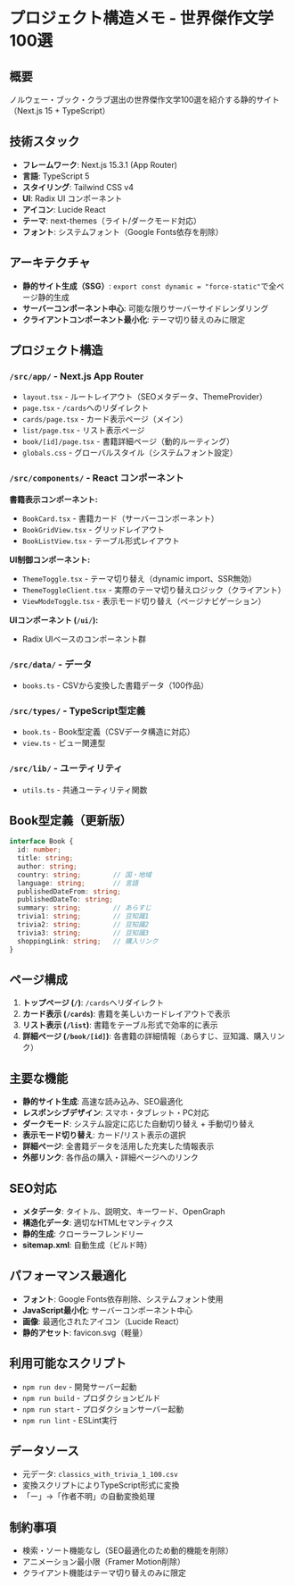 # プロジェクト構造メモ - 世界傑作文学100選

## 概要
ノルウェー・ブック・クラブ選出の世界傑作文学100選を紹介する静的サイト（Next.js 15 + TypeScript）

## 技術スタック
- **フレームワーク**: Next.js 15.3.1 (App Router)
- **言語**: TypeScript 5
- **スタイリング**: Tailwind CSS v4
- **UI**: Radix UI コンポーネント
- **アイコン**: Lucide React
- **テーマ**: next-themes（ライト/ダークモード対応）
- **フォント**: システムフォント（Google Fonts依存を削除）

## アーキテクチャ
- **静的サイト生成（SSG）**: `export const dynamic = "force-static"`で全ページ静的生成
- **サーバーコンポーネント中心**: 可能な限りサーバーサイドレンダリング
- **クライアントコンポーネント最小化**: テーマ切り替えのみに限定

## プロジェクト構造

### `/src/app/` - Next.js App Router
- `layout.tsx` - ルートレイアウト（SEOメタデータ、ThemeProvider）
- `page.tsx` - `/cards`へのリダイレクト
- `cards/page.tsx` - カード表示ページ（メイン）
- `list/page.tsx` - リスト表示ページ
- `book/[id]/page.tsx` - 書籍詳細ページ（動的ルーティング）
- `globals.css` - グローバルスタイル（システムフォント設定）

### `/src/components/` - React コンポーネント
**書籍表示コンポーネント:**
- `BookCard.tsx` - 書籍カード（サーバーコンポーネント）
- `BookGridView.tsx` - グリッドレイアウト
- `BookListView.tsx` - テーブル形式レイアウト

**UI制御コンポーネント:**
- `ThemeToggle.tsx` - テーマ切り替え（dynamic import、SSR無効）
- `ThemeToggleClient.tsx` - 実際のテーマ切り替えロジック（クライアント）
- `ViewModeToggle.tsx` - 表示モード切り替え（ページナビゲーション）

**UIコンポーネント (`/ui/`):**
- Radix UIベースのコンポーネント群

### `/src/data/` - データ
- `books.ts` - CSVから変換した書籍データ（100作品）

### `/src/types/` - TypeScript型定義
- `book.ts` - Book型定義（CSVデータ構造に対応）
- `view.ts` - ビュー関連型

### `/src/lib/` - ユーティリティ
- `utils.ts` - 共通ユーティリティ関数

## Book型定義（更新版）
```typescript
interface Book {
  id: number;
  title: string;
  author: string;
  country: string;        // 国・地域
  language: string;       // 言語
  publishedDateFrom: string;
  publishedDateTo: string;
  summary: string;        // あらすじ
  trivia1: string;        // 豆知識1
  trivia2: string;        // 豆知識2
  trivia3: string;        // 豆知識3
  shoppingLink: string;   // 購入リンク
}
```

## ページ構成
1. **トップページ (`/`)**: `/cards`へリダイレクト
2. **カード表示 (`/cards`)**: 書籍を美しいカードレイアウトで表示
3. **リスト表示 (`/list`)**: 書籍をテーブル形式で効率的に表示
4. **詳細ページ (`/book/[id]`)**: 各書籍の詳細情報（あらすじ、豆知識、購入リンク）

## 主要な機能
- **静的サイト生成**: 高速な読み込み、SEO最適化
- **レスポンシブデザイン**: スマホ・タブレット・PC対応
- **ダークモード**: システム設定に応じた自動切り替え + 手動切り替え
- **表示モード切り替え**: カード/リスト表示の選択
- **詳細ページ**: 全書籍データを活用した充実した情報表示
- **外部リンク**: 各作品の購入・詳細ページへのリンク

## SEO対応
- **メタデータ**: タイトル、説明文、キーワード、OpenGraph
- **構造化データ**: 適切なHTMLセマンティクス
- **静的生成**: クローラーフレンドリー
- **sitemap.xml**: 自動生成（ビルド時）

## パフォーマンス最適化
- **フォント**: Google Fonts依存削除、システムフォント使用
- **JavaScript最小化**: サーバーコンポーネント中心
- **画像**: 最適化されたアイコン（Lucide React）
- **静的アセット**: favicon.svg（軽量）

## 利用可能なスクリプト
- `npm run dev` - 開発サーバー起動
- `npm run build` - プロダクションビルド
- `npm run start` - プロダクションサーバー起動
- `npm run lint` - ESLint実行

## データソース
- 元データ: `classics_with_trivia_1_100.csv`
- 変換スクリプトによりTypeScript形式に変換
- 「ー」→「作者不明」の自動変換処理

## 制約事項
- 検索・ソート機能なし（SEO最適化のため動的機能を削除）
- アニメーション最小限（Framer Motion削除）
- クライアント機能はテーマ切り替えのみに限定